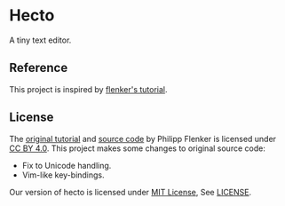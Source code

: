 # Hecto

A tiny text editor.

## Reference

This project is inspired by [flenker's tutorial](https://www.flenker.blog/hecto/).

## License

The [original tutorial](https://www.flenker.blog/hecto/) and [source code](https://github.com/pflenker/hecto-tutorial) by Philipp Flenker is licensed under [CC BY 4.0](https://creativecommons.org/licenses/by/4.0/deed.en).
This project makes some changes to original source code:
- Fix to Unicode handling.
- Vim-like key-bindings.

Our version of hecto is licensed under [MIT License](https://opensource.org/license/mit), See [LICENSE](./LICENSE).

